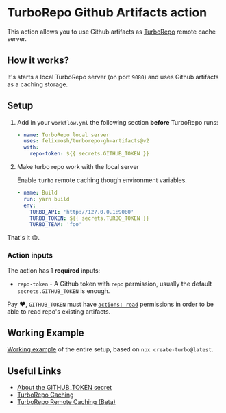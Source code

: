 # TurboRepo Github Artifacts action

This action allows you to use Github artifacts as [TurboRepo](https://github.com/vercel/turborepo) remote cache server.

## How it works?

It's starts a local TurboRepo server (on port `9080`) and uses Github artifacts as a caching storage.

## Setup

1. Add in your `workflow.yml` the following section **before** TurboRepo runs:

   ```yaml
   - name: TurboRepo local server
     uses: felixmosh/turborepo-gh-artifacts@v2
     with:
       repo-token: ${{ secrets.GITHUB_TOKEN }}
   ```

2. Make turbo repo work with the local server

   Enable `turbo` remote caching though environment variables.

   ```yaml
   - name: Build
     run: yarn build
     env:
       TURBO_API: 'http://127.0.0.1:9080'
       TURBO_TOKEN: ${{ secrets.TURBO_TOKEN }}
       TURBO_TEAM: 'foo'
   ```

That's it 😋.

### Action inputs

The action has 1 **required** inputs:
- `repo-token` - A Github token with `repo` permission, usually the default `secrets.GITHUB_TOKEN` is enough.

Pay ❤️, `GITHUB_TOKEN` must have [`actions: read`](https://docs.github.com/en/rest/reference/actions#get-an-artifact) permissions in order to be able to read repo's existing artifacts.

## Working Example

[Working example](https://github.com/felixmosh/turborepo-gh-artifacts-example) of the entire setup, based on `npx create-turbo@latest`.

## Useful Links

- [About the GITHUB_TOKEN secret](https://docs.github.com/en/actions/security-guides/automatic-token-authentication#about-the-github_token-secret)
- [TurboRepo Caching](https://turborepo.org/docs/features/caching)
- [TurboRepo Remote Caching (Beta)](https://turborepo.org/docs/features/remote-caching)
